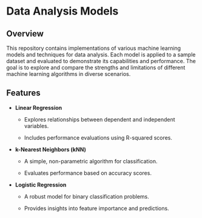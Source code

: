 Data Analysis Models
====================

Overview
--------

This repository contains implementations of various machine learning models and techniques for data analysis. Each model is applied to a sample dataset and evaluated to demonstrate its capabilities and performance. The goal is to explore and compare the strengths and limitations of different machine learning algorithms in diverse scenarios.

Features
--------

*   **Linear Regression**
    
    *   Explores relationships between dependent and independent variables.
        
    *   Includes performance evaluations using R-squared scores.
        
*   **k-Nearest Neighbors (kNN)**
    
    *   A simple, non-parametric algorithm for classification.
        
    *   Evaluates performance based on accuracy scores.
        
*   **Logistic Regression**
    
    *   A robust model for binary classification problems.
        
    *   Provides insights into feature importance and predictions.
        


